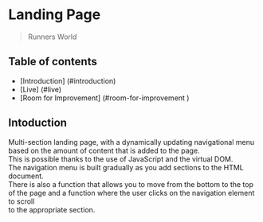 
# Landing Page
> Runners World

## Table of contents
* [Introduction] (#introduction)
* [Live] (#live)
* [Room for Improvement] (#room-for-improvement )

## Intoduction
Multi-section landing page, with a dynamically updating navigational menu based on the amount of content that is added to the page.
<br/>This is possible thanks to the use of JavaScript and the virtual DOM.  
The navigation menu is built gradually as you add sections to the HTML document.  
There is also a function that allows you to move from the bottom to the top of the page and a function where the user clicks on the navigation element to scroll  
to the appropriate section.
